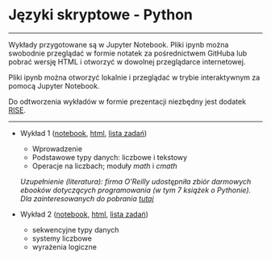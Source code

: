 # Języki skryptowe - Python

---

Wykłady przygotowane są w Jupyter Notebook. Pliki ipynb można swobodnie przeglądać w formie notatek za pośrednictwem GitHuba lub pobrać wersję HTML i otworzyć w dowolnej przeglądarce internetowej.

Pliki ipynb można otworzyć lokalnie i przeglądać w trybie interaktywnym za pomocą Jupyter Notebook.

Do odtworzenia wykładów w formie prezentacji niezbędny jest dodatek [RISE](https://github.com/damianavila/RISE).

---

* Wykład 1 ([notebook](https://github.com/TomaszGolan/js-python/blob/master/js-python_w01.ipynb), [html](https://raw.githubusercontent.com/TomaszGolan/js-python/master/js-python_w01.html), [lista zadań](https://github.com/TomaszGolan/js-python/blob/master/js-python_l01.md))
    * Wprowadzenie
    * Podstawowe typy danych: liczbowe i tekstowy
    * Operacje na liczbach; moduły *math* i *cmath*

    *Uzupełnienie (literatura): firma O'Reilly udostępniła zbiór darmowych ebooków
    dotyczących programowania (w tym 7 książek o Pythonie). Dla zainteresowanych do pobrania [tutaj](http://www.oreilly.com/programming/free/)*

* Wykład 2 ([notebook](https://github.com/TomaszGolan/js-python/blob/master/js-python_w02.ipynb), [html](https://raw.githubusercontent.com/TomaszGolan/js-python/master/js-python_w02.html), [lista zadań](https://github.com/TomaszGolan/js-python/blob/master/js-python_l02.md))
    * sekwencyjne typy danych
    * systemy liczbowe
    * wyrażenia logiczne
